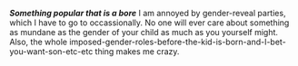 ***Something popular that is a bore***
I am annoyed by gender-reveal parties, which I have to go to occassionally. No one will ever care about something as mundane as the gender of your child as much as you yourself might. Also, the whole imposed-gender-roles-before-the-kid-is-born-and-I-bet-you-want-son-etc-etc thing makes me crazy. 